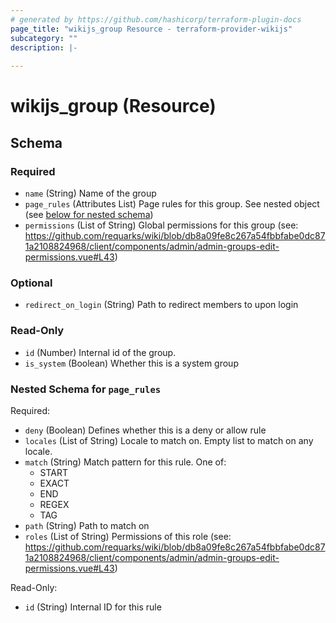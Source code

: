 ```yaml
---
# generated by https://github.com/hashicorp/terraform-plugin-docs
page_title: "wikijs_group Resource - terraform-provider-wikijs"
subcategory: ""
description: |-
  
---
```


# wikijs_group (Resource)





<!-- schema generated by tfplugindocs -->
## Schema

### Required

- `name` (String) Name of the group
- `page_rules` (Attributes List) Page rules for this group. See nested object (see [below for nested schema](#nestedatt--page_rules))
- `permissions` (List of String) Global permissions for this group (see: https://github.com/requarks/wiki/blob/db8a09fe8c267a54fbbfabe0dc871a2108824968/client/components/admin/admin-groups-edit-permissions.vue#L43)

### Optional

- `redirect_on_login` (String) Path to redirect members to upon login

### Read-Only

- `id` (Number) Internal id of the group.
- `is_system` (Boolean) Whether this is a system group

<a id="nestedatt--page_rules"></a>
### Nested Schema for `page_rules`

Required:

- `deny` (Boolean) Defines whether this is a deny or allow rule
- `locales` (List of String) Locale to match on. Empty list to match on any locale.
- `match` (String) Match pattern for this rule. One of:
  - START
  - EXACT
  - END
  - REGEX
  - TAG
- `path` (String) Path to match on
- `roles` (List of String) Permissions of this role (see: https://github.com/requarks/wiki/blob/db8a09fe8c267a54fbbfabe0dc871a2108824968/client/components/admin/admin-groups-edit-permissions.vue#L43)

Read-Only:

- `id` (String) Internal ID for this rule


